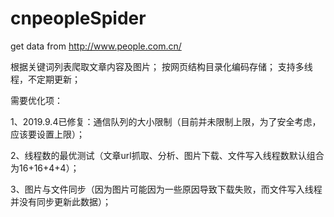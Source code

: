 # cnpeopleSpider

get data from http://www.people.com.cn/

根据关键词列表爬取文章内容及图片；
按网页结构目录化编码存储；
支持多线程，不定期更新；

需要优化项：

1、2019.9.4已修复：通信队列的大小限制（目前并未限制上限，为了安全考虑，应该要设置上限）；

2、线程数的最优测试（文章url抓取、分析、图片下载、文件写入线程数默认组合为16+16+4+4）；

3、图片与文件同步（因为图片可能因为一些原因导致下载失败，而文件写入线程并没有同步更新此数据）；
